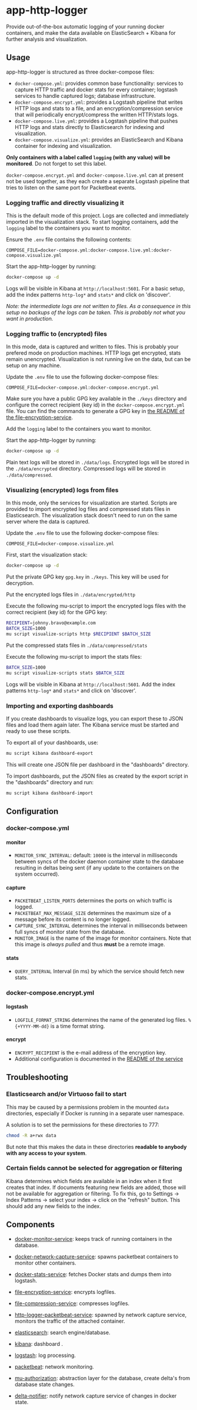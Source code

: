 # app-http-logger
Provide out-of-the-box automatic logging of your running docker containers, and make the data available on ElasticSearch + Kibana for further analysis and visualization.

## Usage
app-http-logger is structured as three docker-compose files:
* `docker-compose.yml`: provides common base functionality: services to capture HTTP traffic and docker stats for every container; logstash services to handle captured logs; database infrastructure.
* `docker-compose.encrypt.yml`: provides a Logstash pipeline that writes HTTP logs and stats to a file, and an encryption/compression service that will periodically encrypt/compress the written HTTP/stats logs.
* `docker-compose.live.yml`: provides a Logstash pipeline that pushes HTTP logs and stats directly to Elasticsearch for indexing and visualization.
* `docker-compose.visualize.yml`: provides an ElasticSearch and Kibana container for indexing and visualization.

**Only containers with a label called `logging` (with any value) will be monitored**. Do not forget to set this label.

`docker-compose.encrypt.yml` and `docker-compose.live.yml` can at present not be used together, as they each create a separate Logstash pipeline that tries to listen on the same port for Packetbeat events.

### Logging traffic and directly visualizing it
This is the default mode of this project. Logs are collected and immediately imported in the visualization stack. To start logging containers, add the `logging` label to the containers you want to monitor.

Ensure the `.env` file contains the following contents:
```
COMPOSE_FILE=docker-compose.yml:docker-compose.live.yml:docker-compose.visualize.yml
```

Start the app-http-logger by running:
``` sh
docker-compose up -d
```

Logs will be visible in Kibana at `http://localhost:5601`. For a basic setup, add the index patterns `http-log*` and `stats*` and click on 'discover'.

_Note: the intermediate logs are not written to files. As a consequence in this setup no backups of the logs can be taken. This is probably not what you want in production._

### Logging traffic to (encrypted) files
In this mode, data is captured and written to files. This is probably your prefered mode on production machines. HTTP logs get encrypted, stats remain unencrypted. Visualization is not running live on the data, but can be setup on any machine.

Update the `.env` file to use the following docker-compose files:
```
COMPOSE_FILE=docker-compose.yml:docker-compose.encrypt.yml
```

Make sure you have a public GPG key available in the `./keys` directory and configure the correct recipient (key id) in the `docker-compose.encrypt.yml` file. You can find the commands to generate a GPG key in [the README of the file-encryption-service](https://github.com/redpencilio/file-encryption-service).

Add the `logging` label to the containers you want to monitor.

Start the app-http-logger by running:
``` sh
docker-compose up -d
```

Plain text logs will be stored in `./data/logs`. Encrypted logs will be stored in the `./data/encrypted` directory. Compressed logs will be stored in `./data/compressed`.

### Visualizing (encrypted) logs from files
In this mode, only the services for visualization are started. Scripts are provided to import encrypted log files and compressed stats files in Elasticsearch. The visualization stack doesn't need to run on the same server where the data is captured.

Update the `.env` file to use the following docker-compose files:
```
COMPOSE_FILE=docker-compose.visualize.yml
```

First, start the visualization stack:
``` sh
docker-compose up -d
```

Put the private GPG key `gpg.key` in `./keys`. This key will be used for decryption.

Put the encrypted logs files in `./data/encrypted/http`

Execute the following mu-script to import the encrypted logs files with the correct recipient (key id) for the GPG key:
``` sh
RECIPIENT=johnny.bravo@example.com
BATCH_SIZE=1000
mu script visualize-scripts http $RECIPIENT $BATCH_SIZE
```

Put the compressed stats files in `./data/compressed/stats`

Execute the following mu-script to import the stats files:
``` sh
BATCH_SIZE=1000
mu script visualize-scripts stats $BATCH_SIZE
```

Logs will be visible in Kibana at `http://localhost:5601`. Add the index patterns `http-log*` and `stats*` and click on 'discover'.

### Importing and exporting dashboards

If you create dashboards to visualize logs, you can export these to JSON files and load them again later. The Kibana service must be started and ready to use these scripts.

To export all of your dashboards, use:
``` sh
mu script kibana dashboard-export
```
This will create one JSON file per dashboard in the "dashboards" directory.

To import dashboards, put the JSON files as created by the export script in the "dashboards" directory and run:
``` sh
mu script kibana dashboard-import
```

## Configuration
### docker-compose.yml
#### monitor
* `MONITOR_SYNC_INTERVAL`: default: `10000` is the interval in milliseconds between syncs of the docker daemon container state to the database resulting in deltas being sent (if any update to the containers on the system occurred).

#### capture
* `PACKETBEAT_LISTEN_PORTS` determines the ports on which traffic is logged.
* `PACKETBEAT_MAX_MESSAGE_SIZE` determines the maximum size of a message before its content is no longer logged.
* `CAPTURE_SYNC_INTERVAL` determines the interval in milliseconds between full syncs of monitor state from the database.
* `MONITOR_IMAGE` is the name of the image for monitor containers. Note that this image is *always pulled* and thus **must** be a remote image.

#### stats
* `QUERY_INTERVAL` Interval (in ms) by which the service should fetch new stats.

### docker-compose.encrypt.yml
#### logstash
* `LOGFILE_FORMAT_STRING` determines the name of the generated log files. `%{+YYYY-MM-dd}` is a time format string.

#### encrypt
* `ENCRYPT_RECIPIENT` is the e-mail address of the encryption key.
* Additional configuration is documented in the [README of the service](https://github.com/redpencilio/file-encryption-service)

## Troubleshooting
### Elasticsearch and/or Virtuoso fail to start
This may be caused by a permissions problem in the mounted `data` directories, especially if Docker is running in a separate user namespace.

A solution is to set the permissions for these directories to 777:
``` sh
chmod -R a+rwx data
```
But note that this makes the data in these directories **readable to anybody with any access to your system**.

### Certain fields cannot be selected for aggregation or filtering
Kibana determines which fields are available in an index when it first creates that index. If documents featuring new fields are added, those will not be available for aggregation or filtering. To fix this, go to Settings -> Index Patterns -> select your index -> click on the "refresh" button. This should add any new fields to the index.

## Components

* [docker-monitor-service](https://github.com/redpencilio/docker-monitor-service/): keeps track of running containers in the database.

* [docker-network-capture-service](https://github.com/redpencilio/docker-network-capture-service/): spawns packetbeat containers to monitor other containers.

* [docker-stats-service](https://github.com/redpencilio/docker-stats-service): fetches Docker stats and dumps them into logstash.

* [file-encryption-service](https://github.com/redpencilio/file-encryption-service/): encrypts logfiles.

* [file-compression-service](https://github.com/redpencilio/file-compression-service/): compresses logfiles.

* [http-logger-packetbeat-service](https://github.com/redpencilio/http-logger-packetbeat-service/): spawned by network capture service, monitors the traffic of the attached container.

* [elasticsearch](https://www.elastic.co/guide/en/elasticsearch/reference/current/index.html): search engine/database.

* [kibana](https://www.elastic.co/guide/en/kibana/current/index.html): dashboard .

* [logstash](https://www.elastic.co/guide/en/logstash/current/index.html): log processing.

* [packetbeat](https://www.elastic.co/guide/en/beats/packetbeat/current/index.html): network monitoring.

* [mu-authorization](https://github.com/mu-semtech/delta-notifier): abstraction layer for the database, create delta's from database state changes.

* [delta-notifier](https://github.com/mu-semtech/delta-notifier): notify network capture service of changes in docker state.
